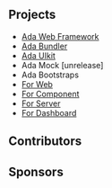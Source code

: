<!--{"name":"About","icon":"aircraft","active":false,"desc":"Integrated Web Framework","index":4,"commentId":"5"}-->

## Projects

- [Ada Web Framework](https://github.com/topolr/ada)
- [Ada Bundler](https://github.com/topolr/ada-pack)
- [Ada UIkit](https://uikit.adajs.io)
- Ada Mock [unrelease]
- Ada Bootstraps
 - [For Web](https://github.com/topolr/ada-template-web)
 - [For Component](https://github.com/topolr/ada-template-component)
 - [For Server](https://github.com/topolr/ada-template-server)
 - [For Dashboard](https://github.com/topolr/ada-dashboard)

## Contributors

<div class="ada-module" data-type="entries/contributor.js"></div>

## Sponsors

<div class="ada-module" data-type="entries/sponsors.js"></div>